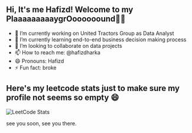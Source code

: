 ## Hi, It's me Hafizd! Welcome to my PlaaaaaaaaaygrOoooooound🧠👋

- 🔭 I’m currently working on United Tractors Group as Data Analyst
- 🌱 I’m currently learning end-to-end business decision making process
- 👯 I’m looking to collaborate on data projects
- 📫 How to reach me: @hafizdharka
- 😄 Pronouns: Hafizd
- ⚡ Fun fact: broke

## Here's my leetcode stats just to make sure my profile not seems so empty 😄
![LeetCode Stats](https://leetcard.jacoblin.cool/harkamuhammad?theme=wtf&font=Poppins&ext=activity)

see you soon, see you there.
